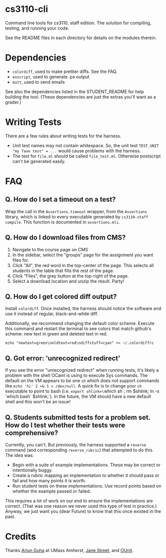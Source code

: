 cs3110-cli
==========

Command line tools for cs3110, staff edition.
The solution for compiling, testing, and running your code.

See the README files in each directory for details on the modules therein.

Dependencies
============

* `colordiff`, used to make prettier diffs. See the FAQ.
* `enscript`, used to generate .ps output
* `mutt`, used to send emails

See also the dependencies listed in the STUDENT\_README for help building the tool.
(These dependencies are just the extras you'll want as a grader.)

Writing Tests
=============

There are a few rules about writing tests for the harness.

* Unit test names may not contain whitespace. So, the unit test `TEST_UNIT "my fave test" = ...` would cause problems with the harness.
* The test for `file.ml` should be called `file_test.ml`. Otherwise postscript can't be generated easily.

FAQ
===

Q. How do I set a timeout on a test?
------------------------------------

Wrap the call in the `Assertions.timeout` wrapper, from the `Assertions` library, which is linked to every executable generated by `cs3110-staff compile`.
This function is documented in `assertions.mli`.

Q. How do I download files from CMS?
------------------------------------

1. Navigate to the course page on CMS
2. In the sidebar, select the "groups" page for the assignment you want files for.
3. Click "All", the red word in the top-center of the page. This selects all students in the table that fills the rest of the page.
4. Click "Files", the grey button at the top-right of the page.
5. Select a download location and unzip the result. Party!

Q. How do I get colored diff output?
------------------------------------

Install `colordiff`.
Once installed, the harness should notice the software and use it instead of regular, black-and-white diff.

Additionally, we recommend changing the default color scheme.
Execute this command and restart the terminal to see colors that match github's scheme: new text in green and deleted text in red.

    echo "newtext=green\noldtext=red\ndiffstuff=cyan" >> ~/.colordiffrc

Q. Got error: 'unrecognized redirect'
-------------------------------------
If you see the error "unrecognized redirect" when running tests, it's likely a problem with the shell OCaml is using to execute Sys commands.
The default on the VM appears to be one `sh` which does not support commands like `echo 'hi' 2 >& 1 > /dev/null`.
A quick fix is to change your `sh` executable to point to bash (i.e. `export shlink=\`which sh\`; rm $shlink; ln -s \`which bash\` $shlink;`).
In the future, the VM should have a new default shell and this won't be an issue!

Q. Students submitted tests for a problem set. How do I test whether their tests were comprehensive?
----------------------------------------------------------------------------------------------------

Currently, you can't.
But previously, the harness supported a `reverse` command (and corresponding `reverse_rubric`) that attempted to do this.
The idea was:

* Begin with a suite of example implementations. These may be correct or intentionally buggy.
* Create a rubric mapping an implementation to whether it should pass or fail and how many points it is worth.
* Run student tests on these implementations. Use record points based on whether the example passed or failed.

This requires a lot of work on our end to ensure the implementations are correct.
(That was one reason we never used this type of test in practice.)
Anyway, we just want you (dear Future) to know that this once existed in the past.

Credits
=======

Thanks [Arjun Guha](https://github.com/arjunguha/cs691f) at UMass Amherst, [Jane Street](https://github.com/janestreet/pa_ounit), and [OUnit](https://github.com/warrenharris/ounit).
